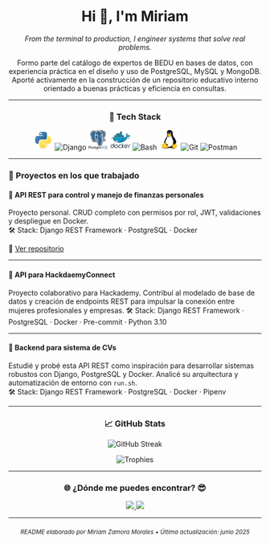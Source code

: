 <div align="center">

<h1>Hi 👋, I'm Miriam</h1>

<p><i>From the terminal to production, I engineer systems that solve real problems.</i></p>

<p align="center">
Formo parte del catálogo de expertos de BEDU en bases de datos, con experiencia práctica en el diseño y uso de PostgreSQL, MySQL y MongoDB. Aporté activamente en la construcción de un repositorio educativo interno orientado a buenas prácticas y eficiencia en consultas.
</p>

---

### 🚀 Tech Stack

<p>
  <img src="https://raw.githubusercontent.com/devicons/devicon/master/icons/python/python-original.svg" width="40" alt="Python" />
  <img src="https://cdn.worldvectorlogo.com/logos/django.svg" width="40" alt="Django" />
  <img src="https://raw.githubusercontent.com/devicons/devicon/master/icons/postgresql/postgresql-original-wordmark.svg" width="40" alt="PostgreSQL" />
  <img src="https://raw.githubusercontent.com/devicons/devicon/master/icons/docker/docker-original-wordmark.svg" width="40" alt="Docker" />
  <img src="https://www.vectorlogo.zone/logos/gnu_bash/gnu_bash-icon.svg" width="40" alt="Bash" />
  <img src="https://raw.githubusercontent.com/devicons/devicon/master/icons/linux/linux-original.svg" width="40" alt="Linux" />
  <img src="https://www.vectorlogo.zone/logos/git-scm/git-scm-icon.svg" width="40" alt="Git" />
  <img src="https://www.vectorlogo.zone/logos/getpostman/getpostman-icon.svg" width="40" alt="Postman" />
</p>

---

</div>

### 🧪 Proyectos en los que trabajado


#### 📌 API REST para control y manejo de finanzas personales  

Proyecto personal. CRUD completo con permisos por rol, JWT, validaciones y despliegue en Docker.  
🛠️ Stack: Django REST Framework · PostgreSQL · Docker

🔗 [Ver repositorio](https://github.com/MiriamZamoraM/my_money)  

---

#### 📌 API para HackdaemyConnect
Proyecto colaborativo para Hackademy. Contribuí al modelado de base de datos y creación de endpoints REST para impulsar la conexión entre mujeres profesionales y empresas. 
🛠️ Stack: Django REST Framework · PostgreSQL · Docker · Pre-commit · Python 3.10

---

#### 📌 Backend para sistema de CVs
Estudié y probé esta API REST como inspiración para desarrollar sistemas robustos con Django, PostgreSQL y Docker. Analicé su arquitectura y automatización de entorno con `run.sh`.   
🛠️ Stack: Django REST Framework · PostgreSQL · Docker · Pipenv

---

<div align="center">

### 📈 GitHub Stats

<p>
  <img src="https://github-readme-streak-stats.herokuapp.com/?user=MiriamZamoraM&theme=dark" alt="GitHub Streak" />
</p>

<p>
  <img src="https://github-profile-trophy.vercel.app/?username=MiriamZamoraM&theme=darkhub&margin-w=5" alt="Trophies" />
</p>

---

### 🌐 ¿Dónde me puedes encontrar? 😎

<p>
  <a href="https://www.linkedin.com/in/miriamzamora-dev/">
    <img src="https://img.shields.io/badge/LinkedIn-Profile?style=for-the-badge&logo=linkedin&logoColor=white&color=0a66c2" />
  </a>
  <a href="https://www.instagram.com/mirizm1098">
    <img src="https://img.shields.io/badge/Instagram-Profile?style=for-the-badge&logo=instagram&logoColor=white&color=E4405F" />
  </a>
</p>

---

<sub><i>README elaborado por Miriam Zamora Morales • Última actualización: junio 2025</i></sub>

</div>
